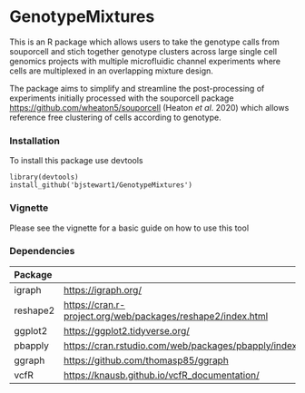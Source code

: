 # GenotypeMixtures
This is an R package which allows users to take the genotype calls from souporcell and stich together genotype clusters across large single cell genomics projects with multiple microfluidic channel experiments where cells are multiplexed in an overlapping mixture design. 

The package aims to simplify and streamline the post-processing of experiments initially processed with the souporcell package https://github.com/wheaton5/souporcell (Heaton _et al_. 2020) which allows reference free clustering of cells according to genotype.

### Installation
To install this package use devtools
```
library(devtools)
install_github('bjstewart1/GenotypeMixtures')
```

### Vignette
Please see the vignette for a basic guide on how to use this tool


### Dependencies
| Package |  |
| :--- | --- |
| igraph      | https://igraph.org/ |
| reshape2   | https://cran.r-project.org/web/packages/reshape2/index.html|
| ggplot2   | https://ggplot2.tidyverse.org/   |
| pbapply   | https://cran.rstudio.com/web/packages/pbapply/index.html        |
| ggraph   | https://github.com/thomasp85/ggraph        |
| vcfR   | https://knausb.github.io/vcfR_documentation/        |
